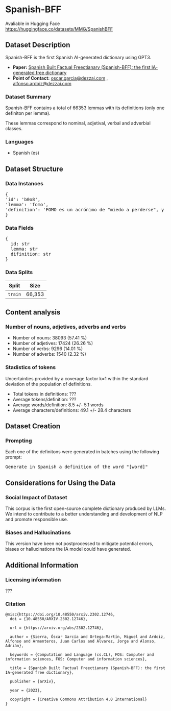 # Spanish-BFF

Avaliable in Hugging Face https://huggingface.co/datasets/MMG/SpanishBFF

## Dataset Description

Spanish-BFF is the first Spanish AI-generated dictionary using GPT3.

- **Paper:** [Spanish Built Factual Freectianary (Spanish-BFF): the first IA-generated free dictionary](https://arxiv.org/abs/2302.12746)
- **Point of Contact:** oscar.garcia@dezzai.com , alfonso.ardoiz@dezzai.com


### Dataset Summary

Spanish-BFF contains a total of 66353 lemmas with its definitions (only one definiton per lemma).

These lemmas correspond to nominal, adjetival, verbal and adverbial classes.


### Languages

- Spanish (es)


## Dataset Structure

### Data Instances

<pre>
{
'id': 'b0o8', 
'lemma': 'fomo', 
'definition': 'FOMO es un acrónimo de "miedo a perderse", y se refiere a la ansiedad que uno puede sentir cuando ve que otros están disfrutando de algo que él o ella no está haciendo.', 
}
</pre>

### Data Fields

<pre>
{
  id: str
  lemma: str
  difinition: str
}
</pre>

### Data Splits

| Split | Size |
| ------------- | ------------- |
| `train` | 66,353 |


## Content analysis

### Number of nouns, adjetives, adverbs and verbs

* Number of nouns: 38093 (57.41 %)
* Number of adjetives: 17424 (26.26 %)
* Number of verbs: 9296 (14.01 %)
* Number of adverbs: 1540 (2.32 %)


### Stadistics of tokens

Uncertainties provided by a coverage factor k=1 within the standard deviation of the population of definitions.

* Total tokens in definitions: ???
* Average tokens/definition: ???
* Average words/definition: 8.5 +/- 5.1 words
* Average characters/definitions: 49.1 +/- 28.4 characters


## Dataset Creation

### Prompting

Each one of the definitons were generated in batches using the following prompt:
<pre>
Generate in Spanish a definition of the word "[word]"
</pre>

## Considerations for Using the Data

### Social Impact of Dataset

This corpus is the first open-source complete dictionary produced by LLMs. We intend to contribute to a better understanding and development of NLP and promote responsible use. 

### Biases and Hallucinations

This version have been not postprocessed to mitigate potential errors, biases or hallucinations the IA model could have generated.


## Additional Information

### Licensing information
???

### Citation 

```
@misc{https://doi.org/10.48550/arxiv.2302.12746,
  doi = {10.48550/ARXIV.2302.12746},
  
  url = {https://arxiv.org/abs/2302.12746},
  
  author = {Sierra, Óscar García and Ortega-Martín, Miguel and Ardoiz, Alfonso and Armenteros, Juan Carlos and Álvarez, Jorge and Alonso, Adrián},
  
  keywords = {Computation and Language (cs.CL), FOS: Computer and information sciences, FOS: Computer and information sciences},
  
  title = {Spanish Built Factual Freectianary (Spanish-BFF): the first IA-generated free dictionary},
  
  publisher = {arXiv},
  
  year = {2023},
  
  copyright = {Creative Commons Attribution 4.0 International}
}
```
